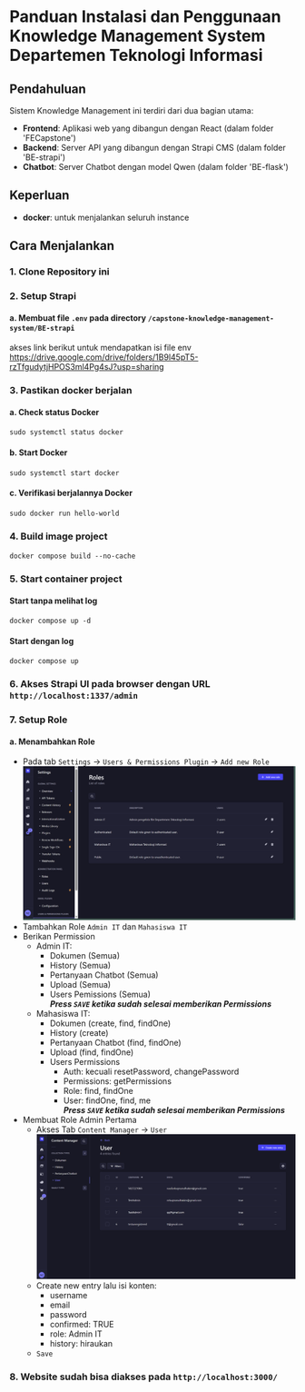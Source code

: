 # Panduan Instalasi dan Penggunaan Knowledge Management System Departemen Teknologi Informasi

## Pendahuluan
Sistem Knowledge Management ini terdiri dari dua bagian utama:
- **Frontend**: Aplikasi web yang dibangun dengan React (dalam folder 'FECapstone')
- **Backend**: Server API yang dibangun dengan Strapi CMS (dalam folder 'BE-strapi')
- **Chatbot**: Server Chatbot dengan model Qwen (dalam folder 'BE-flask')

## Keperluan
- **docker**: untuk menjalankan seluruh instance

## Cara Menjalankan
### 1. Clone Repository ini
### 2. Setup Strapi
#### a. Membuat file `.env` pada directory `/capstone-knowledge-management-system/BE-strapi`
akses link berikut untuk mendapatkan isi file env
https://drive.google.com/drive/folders/1B9l45pT5-rzTfgudytjHPOS3ml4Pg4sJ?usp=sharing

### 3. Pastikan docker berjalan
#### a. Check status Docker 
```
sudo systemctl status docker
```
#### b. Start Docker
```
sudo systemctl start docker
```
#### c. Verifikasi berjalannya Docker
```
sudo docker run hello-world
```
### 4. Build image project
```
docker compose build --no-cache
```
### 5. Start container project
#### Start tanpa melihat log
```
docker compose up -d
```
#### Start dengan log
```
docker compose up
```
### 6. Akses Strapi UI pada browser dengan URL `http://localhost:1337/admin`

### 7. Setup Role
#### a. Menambahkan Role
- Pada tab `Settings` -> `Users & Permissions Plugin` -> `Add new Role`
![UI Role Strapi](images/image.png)
- Tambahkan Role `Admin IT` dan `Mahasiswa IT`
- Berikan Permission
    - Admin IT: 
        - Dokumen (Semua)
        - History (Semua)
        - Pertanyaan Chatbot (Semua)
        - Upload (Semua)
        - Users Pemissions (Semua)
    <br>***Press `SAVE` ketika sudah selesai memberikan Permissions***
    - Mahasiswa IT:
        - Dokumen (create, find, findOne)
        - History (create)
        - Pertanyaan Chatbot (find, findOne)
        - Upload (find, findOne)
        - Users Permissions
            - Auth: kecuali resetPassword, changePassword
            - Permissions: getPermissions 
            - Role: find, findOne
            - User: findOne, find, me
            <br>***Press `SAVE` ketika sudah selesai memberikan Permissions***
- Membuat Role Admin Pertama
    - Akses Tab `Content Manager` -> `User`
    ![Tab User](images/image-1.png)
    - Create new entry lalu isi konten: 
        - username
        - email
        - password
        - confirmed: TRUE
        - role: Admin IT
        - history: hiraukan
    - `Save`
### 8. Website sudah bisa diakses pada `http://localhost:3000/`
